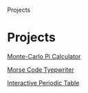 Projects








# Projects
<span style="align:center:font-size:1.5em">

[Monte-Carlo Pi Calculator](/projects/monte-carlo/)

[Morse Code Tyepwriter](/projects/morse-code/)

[Interactive Periodic Table](/projects/periodic-table/)

</span>
